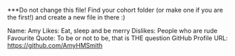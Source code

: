 ***Do not change this file! Find your cohort folder (or make one if you are the first!) and create a new file in there :)

Name: Amy
Likes: Eat, sleep and be merry
Dislikes: People who are rude
Favourite Quote: To be or not to be, that is THE question
GitHub Profile URL: https://github.com/AmyHMSmith
